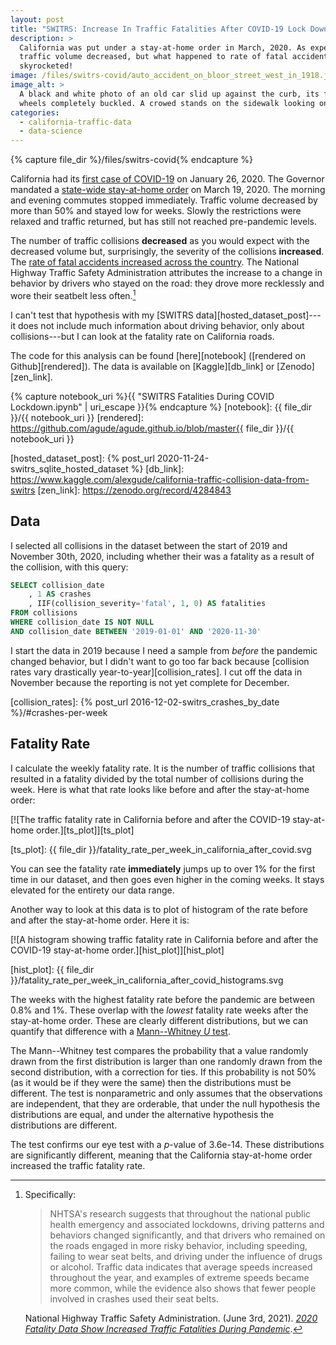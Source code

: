 ```yaml
---
layout: post
title: "SWITRS: Increase In Traffic Fatalities After COVID-19 Lock Down"
description: >
  California was put under a stay-at-home order in March, 2020. As expected,
  traffic volume decreased, but what happened to rate of fatal accidents? They
  skyrocketed!
image: /files/switrs-covid/auto_accident_on_bloor_street_west_in_1918.jpg
image_alt: >
  A black and white photo of an old car slid up against the curb, its front
  wheels completely buckled. A crowed stands on the sidewalk looking on.
categories: 
  - california-traffic-data 
  - data-science
---
```


{% capture file_dir %}/files/switrs-covid{% endcapture %}

California had its [first case of COVID-19][covid] on January 26, 2020. The
Governor mandated a [state-wide stay-at-home order][order] on March 19, 2020.
The morning and evening commutes stopped immediately. Traffic volume decreased
by more than 50% and stayed low for weeks. Slowly the restrictions were
relaxed and traffic returned, but has still not reached pre-pandemic levels.

[covid]: https://en.wikipedia.org/wiki/COVID-19_pandemic_in_California
[order]: https://en.wikipedia.org/wiki/California_government_response_to_the_COVID-19_pandemic

The number of traffic collisions **decreased** as you would expect with the
decreased volume but, surprisingly, the severity of the collisions
**increased**. The [rate of fatal accidents increased across the
country][fatal]. The National Highway Traffic Safety Administration attributes
the increase to a change in behavior by drivers who stayed on the road: they
drove more recklessly and wore their seatbelt less often.[^nhtsa]

[fatal]: https://www.nhtsa.gov/press-releases/2020-fatality-data-show-increased-traffic-fatalities-during-pandemic

[^nhtsa]: Specifically: 
    > NHTSA's research suggests that throughout the national public health
    > emergency and associated lockdowns, driving patterns and behaviors
    > changed significantly, and that drivers who remained on the roads
    > engaged in more risky behavior, including speeding, failing to wear seat
    > belts, and driving under the influence of drugs or alcohol. Traffic data
    > indicates that average speeds increased throughout the year, and
    > examples of extreme speeds became more common, while the evidence also
    > shows that fewer people involved in crashes used their seat belts.

    National Highway Traffic Safety Administration. (June 3rd, 2021). [_2020
    Fatality Data Show Increased Traffic Fatalities During Pandemic_][fatal]. 

I can't test that hypothesis with my [SWITRS data][hosted_dataset_post]---it
does not include much information about driving behavior, only about
collisions---but I can look at the fatality rate on California roads.

The code for this analysis can be found [here][notebook] ([rendered on
Github][rendered]). The data is available on [Kaggle][db_link] or
[Zenodo][zen_link].

{% capture notebook_uri %}{{ "SWITRS Fatalities During COVID Lockdown.ipynb" | uri_escape }}{% endcapture %} 
[notebook]: {{ file_dir }}/{{ notebook_uri }}
[rendered]: https://github.com/agude/agude.github.io/blob/master{{ file_dir }}/{{ notebook_uri }}

[hosted_dataset_post]: {% post_url 2020-11-24-switrs_sqlite_hosted_dataset %}
[db_link]: https://www.kaggle.com/alexgude/california-traffic-collision-data-from-switrs
[zen_link]: https://zenodo.org/record/4284843

## Data

I selected all collisions in the dataset between the start of 2019 and
November 30th, 2020, including whether their was a fatality as a result of the
collision, with this query:

```sql
SELECT collision_date
    , 1 AS crashes
    , IIF(collision_severity='fatal', 1, 0) AS fatalities
FROM collisions 
WHERE collision_date IS NOT NULL 
AND collision_date BETWEEN '2019-01-01' AND '2020-11-30'
```

I start the data in 2019 because I need a sample from _before_ the pandemic
changed behavior, but I didn't want to go too far back because [collision
rates vary drastically year-to-year][collision_rates]. I cut off the data in
November because the reporting is not yet complete for December.

[collision_rates]: {% post_url 2016-12-02-switrs_crashes_by_date %}/#crashes-per-week

## Fatality Rate

I calculate the weekly fatality rate. It is the number of traffic collisions
that resulted in a fatality divided by the total number of collisions during
the week. Here is what that rate looks like before and after the stay-at-home
order:

[![The traffic fatality rate in California before and after the COVID-19
stay-at-home order.][ts_plot]][ts_plot]

[ts_plot]: {{ file_dir }}/fatality_rate_per_week_in_california_after_covid.svg

You can see the fatality rate **immediately** jumps up to over 1% for the
first time in our dataset, and then goes even higher in the coming weeks. It
stays elevated for the entirety our data range.

Another way to look at this data is to plot of histogram of the rate before
and after the stay-at-home order. Here it is:

[![A histogram showing traffic fatality rate in California before and after
the COVID-19 stay-at-home order.][hist_plot]][hist_plot]

[hist_plot]: {{ file_dir }}/fatality_rate_per_week_in_california_after_covid_histograms.svg

The weeks with the highest fatality rate before the pandemic are between 0.8%
and 1%. These overlap with the _lowest_ fatality rate weeks after the
stay-at-home order. These are clearly different distributions, but we can
quantify that difference with a [Mann--Whitney _U_ test][mwu].

[mwu]: https://en.wikipedia.org/wiki/Mann%E2%80%93Whitney_U_test

The Mann--Whitney test compares the probability that a value randomly drawn
from the first distribution is larger than one randomly drawn from the second
distribution, with a correction for ties. If this probability is not 50% (as
it would be if they were the same) then the distributions must be different.
The test is nonparametric and only assumes that the observations are
independent, that they are orderable, that under the null hypothesis the
distributions are equal, and under the alternative hypothesis the
distributions are different.

The test confirms our eye test with a _p_-value of 3.6e-14. These
distributions are significantly different, meaning that the California
stay-at-home order increased the traffic fatality rate.
